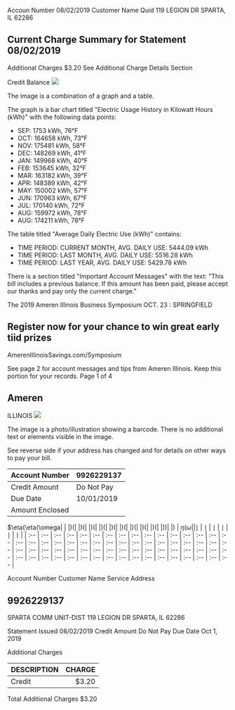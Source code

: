 Accoun Number
08/02/2019
Customer Name
Quid 119 LEGION DR
SPARTA, IL 62286

## Current Charge Summary for Statement 08/02/2019

Additional Charges
$\$ 3.20$
See Additional Charge Details Section

Credit Balance
![](images/img-0.jpeg)

The image is a combination of a graph and a table.

The graph is a bar chart titled "Electric Usage History in Kilowatt Hours (kWh)" with the following data points:

- SEP: 1753 kWh, 76°F
- OCT: 164658 kWh, 73°F
- NOV: 175481 kWh, 58°F
- DEC: 148269 kWh, 41°F
- JAN: 149968 kWh, 40°F
- FEB: 153645 kWh, 32°F
- MAR: 163182 kWh, 39°F
- APR: 148389 kWh, 42°F
- MAY: 150002 kWh, 57°F
- JUN: 170963 kWh, 67°F
- JUL: 170140 kWh, 72°F
- AUG: 159972 kWh, 78°F
- AUG: 174211 kWh, 78°F

The table titled "Average Daily Electric Use (kWh)" contains:

- TIME PERIOD: CURRENT MONTH, AVG. DAILY USE: 5444.09 kWh
- TIME PERIOD: LAST MONTH, AVG. DAILY USE: 5516.28 kWh
- TIME PERIOD: LAST YEAR, AVG. DAILY USE: 5429.78 kWh

There is a section titled "Important Account Messages" with the text: "This bill includes a previous balance. If this amount has been paid, please accept our thanks and pay only the current charge."

The 2019 Ameren Illinois Business Symposium OCT. 23 : SPRINGFIELD

## Register now for your chance to win great early tiid prizes

AmerenIllinoisSavings.com/Symposium

See page 2 for account messages and tips from Ameren Illinois.
Keep this portion for your records.
Page 1 of 4

## Ameren

ILLINOIS
![](images/img-1.jpeg)

The image is a photo/illustration showing a barcode. There is no additional text or elements visible in the image.

See reverse side if your address has changed and for details on other ways to pay your bill.

| Account Number | 9926229137 |
| :-- | :-- |
| Credit Amount | Do Not Pay |
| Due Date | $10 / 01 / 2019$ |
| Amount Enclosed |  |

$\eta(\eta(\omega| | |)(| |)(| |)(| |)(| |)(| |)(| |)(| |)(| |)(| |))| |) | $\eta(\omega| | \mid$ | $\mid$ | $\mid$ | $\mid$ | $\mid$ | $\mid$ |
| :-- | :-- | :-- | :-- | :-- | :-- | :-- | :-- | :-- | :-- | :-- | :-- | :-- | :-- | :-- | :-- | :-- | :-- | :-- | :-- | :-- | :-- | :-- | :-- | :-- | :-- | :-- | :-- | :-- | :-- | :-- | :-- | :-- | :-- | :-- | :-- | :-- | :-- | :-- | :-- | :-- | :-- | :-- | :-- | :-- | :-- | :-- | :-- | :-- | :-- | :-- | :-- | :-- | :-- | :-- | :-- | :-- | :-- | :-- | :-- | :-- | :-- | :-- | :-- | :-- | :-- | :-- |

Account Number
Customer Name
Service Address

## 9926229137

SPARTA COMM UNIT-DIST
119 LEGION DR
SPARTA, IL 62286

Statement Issued 08/02/2019
Credit Amount Do Not Pay
Due Date Oct 1, 2019

Additional Charges

| DESCRIPTION | CHARGE |
| :-- | --: |
| Credit | $\$ 3.20$ |

Total Additional Charges $\$ 3.20$
